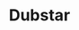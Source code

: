 ---
title: "Dubstar"
summary: "British synth pop/dream pop band formed in 1992 in Newcastle-upon-Tyne."
image: "dubstar.jpg"
apple_music_artist_url: "https://music.apple.com/gb/artist/dubstar/14706115"
wikipedia_url: "none"
---